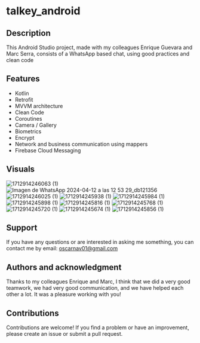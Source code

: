 # talkey_android


## Description
This Android Studio project, made with my colleagues Enrique Guevara and Marc Serra, consists of a WhatsApp based chat, using good practices and clean code

## Features
- Kotlin
- Retrofit
- MVVM architecture
- Clean Code
- Coroutines
- Camera / Gallery
- Biometrics
- Encrypt
- Network and business communication using mappers
- Firebase Cloud Messaging

## Visuals
![1712914246063 (1)](https://github.com/OscarNaGa01/TalKey-Android/assets/134143213/0e2bc862-c580-4c8d-a10b-2c670245be38)
![Imagen de WhatsApp 2024-04-12 a las 12 53 29_db121356](https://github.com/OscarNaGa01/TalKey-Android/assets/134143213/8189089f-159a-468a-9a95-02203c3afd84)
![1712914246025 (1)](https://github.com/OscarNaGa01/TalKey-Android/assets/134143213/910b340d-e3c4-47ff-adb7-feb7d056b73f)
![1712914245938 (1)](https://github.com/OscarNaGa01/TalKey-Android/assets/134143213/0ca5cc02-5fd6-4085-946a-20692d84015e)
![1712914245984 (1)](https://github.com/OscarNaGa01/TalKey-Android/assets/134143213/49595496-8cd0-4ab3-bf15-aa3fd6986a10)
![1712914245898 (1)](https://github.com/OscarNaGa01/TalKey-Android/assets/134143213/70dc56ac-4b94-43d7-abc0-fb1461a24327)
![1712914245816 (1)](https://github.com/OscarNaGa01/TalKey-Android/assets/134143213/cd113cd2-5066-434b-875e-a5c8a4e133ae)
![1712914245768 (1)](https://github.com/OscarNaGa01/TalKey-Android/assets/134143213/bf8c2123-7f47-4e45-9208-540f6d644466)
![1712914245720 (1)](https://github.com/OscarNaGa01/TalKey-Android/assets/134143213/32a546fd-6354-4c69-a5b8-62a68c972ca1)
![1712914245674 (1)](https://github.com/OscarNaGa01/TalKey-Android/assets/134143213/6e35af83-41cd-4880-8ad4-f325e9661fb4)
![1712914245856 (1)](https://github.com/OscarNaGa01/TalKey-Android/assets/134143213/b9126591-126e-4425-a467-226bd2373d54)


## Support
If you have any questions or are interested in asking me something, you can contact me by email: oscarnav01@gmail.com

## Authors and acknowledgment
Thanks to my colleagues Enrique and Marc, I think that we did a very good teamwork, we had very good communication, and we have helped each other a lot. It was a pleasure working with you!

## Contributions
Contributions are welcome! If you find a problem or have an improvement, please create an issue or submit a pull request.
